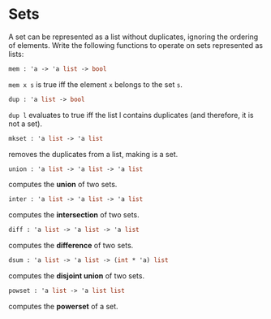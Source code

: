 # Sets

A set can be represented as a list without duplicates, ignoring the ordering of elements.
Write the following functions to operate on sets represented as lists:
```ocaml
mem : 'a -> 'a list -> bool
```
`mem x s` is true iff the element `x` belongs to the set `s`.

```ocaml
dup : 'a list -> bool
```
`dup l` evaluates to true iff the list l contains duplicates (and therefore, it is not a set).

```ocaml
mkset : 'a list -> 'a list
```
removes the duplicates from a list, making is a set.

```ocaml
union : 'a list -> 'a list -> 'a list
```
computes the **union** of two sets.

```ocaml
inter : 'a list -> 'a list -> 'a list
```
computes the **intersection** of two sets.

```ocaml
diff : 'a list -> 'a list -> 'a list
```
computes the **difference** of two sets.

```ocaml
dsum : 'a list -> 'a list -> (int * 'a) list
```
computes the **disjoint union** of two sets.

```ocaml
powset : 'a list -> 'a list list
```
computes the **powerset** of a set.
